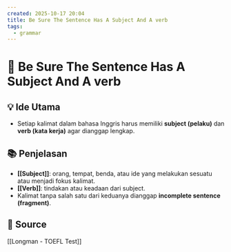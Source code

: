 ```yaml
---
created: 2025-10-17 20:04
title: Be Sure The Sentence Has A Subject And A verb
tags:
  - grammar
---
```


# 🧩 Be Sure The Sentence Has A Subject And A verb

## 💡 Ide Utama
- Setiap kalimat dalam bahasa Inggris harus memiliki **subject (pelaku)** dan **verb (kata kerja)** agar dianggap lengkap.

## 📚 Penjelasan
- **[[Subject]]**: orang, tempat, benda, atau ide yang melakukan sesuatu atau menjadi fokus kalimat.
- **[[Verb]]**: tindakan atau keadaan dari subject.
- Kalimat tanpa salah satu dari keduanya dianggap **incomplete sentence (fragment)**.

## 🔗 Source
[[Longman - TOEFL Test]]